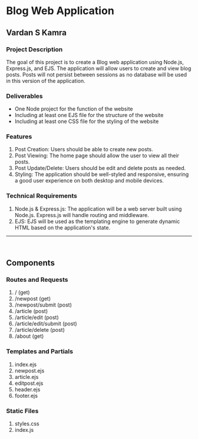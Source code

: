 # Blog Web Application
## Vardan S Kamra

### Project Description
The goal of this project is to create a Blog web application using Node.js, Express.js, and EJS. The application will allow users to create and view blog posts. Posts will not persist between sessions as no database will be used in this version of the application.

### Deliverables
- One Node project for the function of the website
- Including at least one EJS file for the structure of the website
- Including at least one CSS file for the styling of the website

### Features
1. Post Creation: Users should be able to create new posts.
2. Post Viewing: The home page should allow the user to view all their posts.
3. Post Update/Delete: Users should be edit and delete posts as needed.
4. Styling: The application should be well-styled and responsive, ensuring a good user experience on both desktop and mobile devices.

### Technical Requirements
1. Node.js & Express.js: The application will be a web server built using Node.js. Express.js will handle routing and middleware.
2. EJS: EJS will be used as the templating engine to generate dynamic HTML based on the application's state.

<hr>
<br>

## Components

### Routes and Requests
1. / (get)
2. /newpost (get)
3. /newpost/submit (post)
4. /article (post)
5. /article/edit (post)
6. /article/edit/submit (post)
7. /article/delete (post)
8. /about (get)

### Templates and Partials
1. index.ejs
2. newpost.ejs
3. article.ejs
4. editpost.ejs
5. header.ejs
6. footer.ejs

### Static Files
1. styles.css
2. index.js

